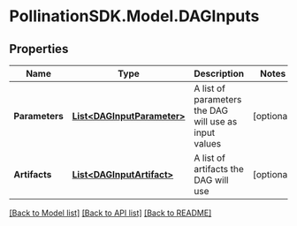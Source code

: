 
# PollinationSDK.Model.DAGInputs

## Properties

Name | Type | Description | Notes
------------ | ------------- | ------------- | -------------
**Parameters** | [**List&lt;DAGInputParameter&gt;**](DAGInputParameter.md) | A list of parameters the DAG will use as input values | [optional] 
**Artifacts** | [**List&lt;DAGInputArtifact&gt;**](DAGInputArtifact.md) | A list of artifacts the DAG will use | [optional] 

[[Back to Model list]](../README.md#documentation-for-models)
[[Back to API list]](../README.md#documentation-for-api-endpoints)
[[Back to README]](../README.md)

